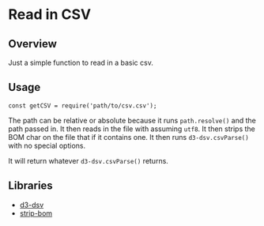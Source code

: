 # Read in CSV

## Overview

Just a simple function to read in a basic csv.


## Usage
```
const getCSV = require('path/to/csv.csv');
```
The path can be relative or absolute because it runs `path.resolve()` and the path passed in. 
It then reads in the file with assuming `utf8`.
It then strips the BOM char on the file that if it contains one.
It then runs `d3-dsv.csvParse()` with no special options.

It will return whatever `d3-dsv.csvParse()` returns.

## Libraries

- [d3-dsv](https://d3js.org/d3-dsv/)
- [strip-bom](https://github.com/sindresorhus/strip-bom#readme)